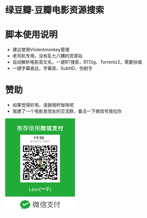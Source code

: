 # 绿豆瓣·豆瓣电影资源搜索

# 脚本使用说明
* 建议使用Violentmonkey管理
* 老司机专用，没有乱七八糟的资源站
* 自动解析电影英文名，一键BT搜索，BTDig、Torrentz2，需要扶墙
* 一键字幕直达，字幕库、SubHD、伪射手
<!--* 添加IMDB等评分信息-->
# 赞助
* 如果觉得好用，请我喝杯咖啡吧
* 我建了一个电影发烧友的交流群，备注一下微信号我拉你

![](./WeChatQR.png)
